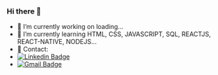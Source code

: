 ### Hi there 👋




- 🔭 I’m currently working on loading...
- 🌱 I’m currently learning HTML, CSS, JAVASCRIPT, SQL, REACTJS, REACT-NATIVE, NODEJS...
- 📲 Contact:
- [![Linkedin Badge](https://img.shields.io/badge/-Paulo-blue?style=flat-square&logo=Linkedin&logoColor=white&link=https://www.linkedin.com/in/pcaldi/)](https://www.linkedin.com/in/pcaldi/)
- [![Gmail Badge](https://img.shields.io/badge/-pcaldi@gmail.com-c14438?style=flat-square&logo=Gmail&logoColor=white&link=mailto:pcaldi@gmail.com)](mailto:pcaldi@gmail.com)




